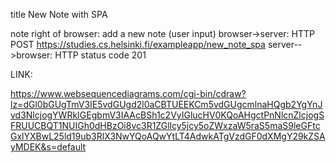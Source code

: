 title New Note with SPA

note right of browser: add a new note (user input)
browser->server: HTTP POST https://studies.cs.helsinki.fi/exampleapp/new_note_spa
server-->browser: HTTP status code 201

LINK:

https://www.websequencediagrams.com/cgi-bin/cdraw?lz=dGl0bGUgTmV3IE5vdGUgd2l0aCBTUEEKCm5vdGUgcmlnaHQgb2YgYnJvd3NlcjogYWRkIGEgbmV3IAAcBSh1c2VyIGlucHV0KQoAHgctPnNlcnZlcjogSFRUUCBQT1NUIGh0dHBzOi8vc3R1ZGllcy5jcy5oZWxzaW5raS5maS9leGFtcGxlYXBwL25ld19ub3RlX3NwYQoAQwYtLT4AdwkATgVzdGF0dXMgY29kZSAyMDEK&s=default
